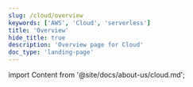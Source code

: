 ```yaml
---
slug: /cloud/overview
keywords: ['AWS', 'Cloud', 'serverless']
title: 'Overview'
hide_title: true
description: 'Overview page for Cloud'
doc_type: 'landing-page'
---
```


import Content from '@site/docs/about-us/cloud.md';

<Content />
